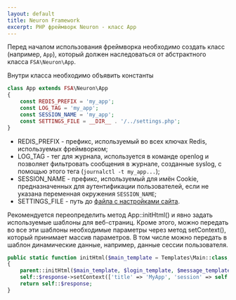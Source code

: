 ```yaml
---
layout: default
title: Neuron Framework
excerpt: PHP фреймворк Neuron - класс App
---
```


Перед началом использования фреймворка необходимо создать класс (например, `App`), который должен наследоваться от абстрактного класса `FSA\Neuron\App`.

Внутри класса необходимо объявить константы

```php
class App extends FSA\Neuron\App
{
    const REDIS_PREFIX = 'my_app';
    const LOG_TAG = 'my_app';
    const SESSION_NAME = 'my_app';
    const SETTINGS_FILE = __DIR__ . '/../settings.php';
}
```

* REDIS_PREFIX - префикс, используемый во всех ключах Redis, используемых фреймворком;
* LOG_TAG - тег для журнала, используется в команде openlog и позволяет фильтровать сообщения в журнале, созданные syslog, с помощью этого тега (`journalctl -t my_app...`);
* SESSION_NAME - префикс, используемый для имён Cookie, предназначенных для аутентификации пользователей, если не указана переменная окружения `SESSION_NAME`;
* SETTINGS_FILE - путь до [файла с настройками сайта](settings).

Рекомендуется переопределить метод App::initHtml() и явно задать используемые шаблоны для веб-страниц. Кроме этого, можно передать во все эти шаблоны необходимые параметры через метод setContext(), который принимает массив параметров. В том числе можно передать в шаблон динамические данные, например, данные сессии пользователя.

```php
public static function initHtml($main_template = Templates\Main::class, $login_template = Templates\Login::class, $message_template = Templates\Message::class): FSA\Neuron\ResponseHtml
{
    parent::initHtml($main_template, $login_template, $message_template);
    self::$response->setContext(['title' => 'MyApp', 'session' => self::session()]);
    return self::$response;
}
```
